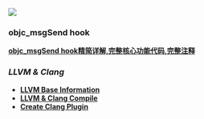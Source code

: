 ![](https://ws1.sinaimg.cn/large/006tNc79gy1g2j8jrd3yoj31jk0dw1kx.jpg)

### objc_msgSend hook 
[**objc_msgSend hook精简详解,完整核心功能代码,完整注释**](https://github.com/czqasngit/objc_msgSend_hook)


  
### *LLVM & Clang*
  - [**LLVM Base Information**](https://github.com/czqasngit/iOS_senior/blob/master/llvm/llvm.md)
  - [**LLVM & Clang Compile**](https://github.com/czqasngit/iOS_senior/blob/master/llvm/compile.md)
  - [**Create Clang Plugin**](https://github.com/czqasngit/iOS_senior/blob/master/llvm/clang/create_plugin.md)



